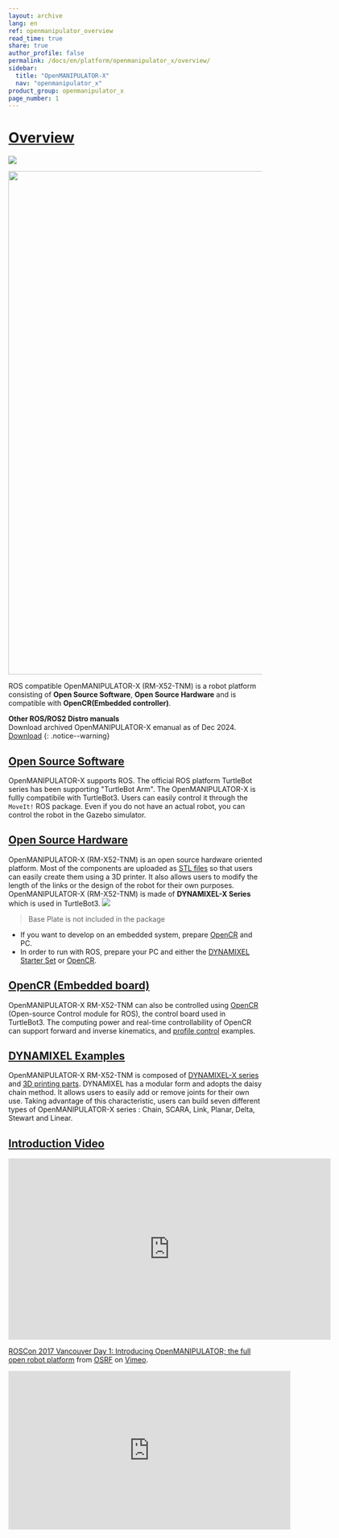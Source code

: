 ```yaml
---
layout: archive
lang: en
ref: openmanipulator_overview
read_time: true
share: true
author_profile: false
permalink: /docs/en/platform/openmanipulator_x/overview/
sidebar:
  title: "OpenMANIPULATOR-X"
  nav: "openmanipulator_x"
product_group: openmanipulator_x
page_number: 1
---
```


<div style="counter-reset: h1 0"></div>

# [Overview](#overview)

![](/assets/images/platform/openmanipulator_x/OpenManipulator.png)

<img src="/assets/images/platform/openmanipulator_x/OpenManipulator_Introduction.jpg" width="1000">

ROS compatible OpenMANIPULATOR-X (RM-X52-TNM) is a robot platform consisting of **Open Source Software**​, **Open Source Hardware** and is compatible with **OpenCR(Embedded controller)​**.

**Other ROS/ROS2 Distro manuals**  
Download archived OpenMANIPULATOR-X emanual as of Dec 2024.  
[Download](https://drive.google.com/file/d/1LLDGkGQYzVRr7LKFGqiWBP591Eg3CHV9/view?usp=drive_link)
{: .notice--warning}

## [Open Source Software](#open-source-software)
OpenMANIPULATOR-X supports ROS. The official ROS platform TurtleBot series has been supporting "TurtleBot Arm". The OpenMANIPULATOR-X is fullly compatibile with TurtleBot3​. Users can easily control it through the `MoveIt!` ROS package. Even if you do not have an actual robot, you can control the robot in the Gazebo simulator​. 

## [Open Source Hardware](#open-source-hardware)
OpenMANIPULATOR-X (RM-X52-TNM) is an open source hardware oriented platform​. Most of the components are uploaded as [STL files](http://www.robotis.com/service/download.php?no=690) so that users can easily create them using a 3D printer. It also allows users to modify the length of the links or the design of the robot for their own purposes. OpenMANIPULATOR-X (RM-X52-TNM) is made of **DYNAMIXEL-X ​Series** which is used in TurtleBot3.
![](/assets/images/platform/openmanipulator_x/OpenManipulator_Chain_OnShape.png)  
> Base Plate is not included in the package

- If you want to develop on an embedded system, prepare [OpenCR](http://en.robotis.com/shop_en/item.php?it_id=903-0257-000) and PC. 
- In order to run with ROS, prepare your PC and either the [DYNAMIXEL Starter Set](http://www.robotis.us/dynamixel-starter-set/?_ga=2.61621164.1048223353.1594349518-2121469020.1594349518) or [OpenCR](http://en.robotis.com/shop_en/item.php?it_id=903-0257-000).  

## [OpenCR (Embedded board)](#opencr-embedded-board)
OpenMANIPULATOR-X RM-X52-TNM can also be controlled using [OpenCR] (Open-source Control module for ROS), the control board used in TurtleBot3. The computing power and real-time controllability of OpenCR can support forward and inverse kinematics, and [profile control](http://emanual.robotis.com/docs/en/dxl/x/xm430-w350/#profile-acceleration108) examples. 

## [DYNAMIXEL Examples](#dynamixel-examples)

OpenMANIPULATOR-X RM-X52-TNM is composed of [DYNAMIXEL-X series](http://emanual.robotis.com/docs/en/dxl/x/xm430-w350/) and [3D printing parts](http://www.robotis.com/service/download.php?no=767). DYNAMIXEL has a modular form and adopts the daisy chain method. It allows users to easily add or remove joints for their own use. Taking advantage of this characteristic, users can build seven different types of OpenMANIPULATOR-X series : Chain, SCARA, Link, Planar, Delta, Stewart and Linear.

## [Introduction Video](#introduction-video)

<iframe src="https://player.vimeo.com/video/236147296" width="640" height="360" frameborder="0" webkitallowfullscreen mozallowfullscreen allowfullscreen></iframe>
<p><a href="https://vimeo.com/236147296">ROSCon 2017 Vancouver Day 1: Introducing OpenMANIPULATOR; the full open robot platform</a> from <a href="https://vimeo.com/osrfoundation">OSRF</a> on <a href="https://vimeo.com">Vimeo</a>.</p>

<iframe width="560" height="315" src="https://www.youtube.com/embed/B2pnXtooKOg" frameborder="0" gesture="media" allow="encrypted-media" allowfullscreen></iframe>


[OpenCR]: /docs/en/parts/controller/opencr10/
